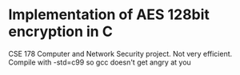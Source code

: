 # Implementation of AES 128bit encryption in C

CSE 178 Computer and Network Security project. Not very efficient. Compile with -std=c99 so gcc doesn't get angry at you
